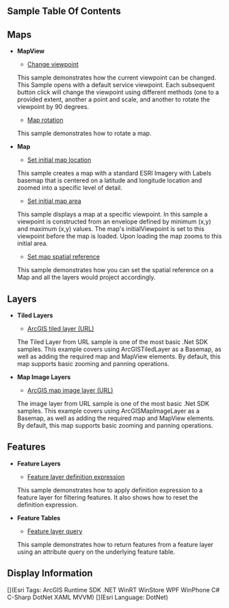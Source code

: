 ## Sample Table Of Contents
## Maps


- **MapView**

    * [Change viewpoint](ArcGISRuntime.Windows.Samples/Samples/MapView/ChangeViewpoint)

    This sample demonstrates how the current viewpoint can be changed. This Sample opens with a default service viewpoint. Each subsequent button click will change the viewpoint using different methods (one to a provided extent, another a point and scale, and another to rotate the viewpoint by 90 degrees.

    * [Map rotation](ArcGISRuntime.Windows.Samples/Samples/MapView/MapRotation)

    This sample demonstrates how to rotate a map.


- **Map**

    * [Set initial map location](ArcGISRuntime.Windows.Samples/Samples/Map/SetInitialMapLocation)

    This sample creates a map with a standard ESRI Imagery with Labels basemap that is centered on a latitude and longitude location and zoomed into a specific level of detail.

    * [Set initial map area](ArcGISRuntime.Windows.Samples/Samples/Map/SetInitialMapArea)

    This sample displays a map at a specific viewpoint. In this sample a viewpoint is constructed from an envelope defined by minimum (x,y) and maximum (x,y) values. The map's initialViewpoint is set to this viewpoint before the map is loaded. Upon loading the map zooms to this initial area.

    * [Set map spatial reference](ArcGISRuntime.Windows.Samples/Samples/Map/SetMapSpatialReference)

    This sample demonstrates how you can set the spatial reference on a Map and all the layers would project accordingly.

## Layers


- **Tiled Layers**

    * [ArcGIS tiled layer (URL)](ArcGISRuntime.Windows.Samples/Samples/Layers/ArcGISTiledLayerUrl)

    The Tiled Layer from URL sample is one of the most basic .Net SDK samples. This example covers using ArcGISTiledLayer as a Basemap, as well as adding the required map and MapView elements. By default, this map supports basic zooming and panning operations.


- **Map Image Layers**

    * [ArcGIS map image layer (URL)](ArcGISRuntime.Windows.Samples/Samples/Layers/ArcGISMapImageLayerUrl)

    The image layer from URL sample is one of the most basic .Net SDK samples. This example covers using ArcGISMapImageLayer as a Basemap, as well as adding the required map and MapView elements. By default, this map supports basic zooming and panning operations.

## Features


- **Feature Layers**

    * [Feature layer definition expression](ArcGISRuntime.Windows.Samples/Samples/Layers/FeatureLayerDefinitionExpression)

    This sample demonstrates how to apply definition expression to a feature layer for filtering features. It also shows how to reset the definition expression.


- **Feature Tables**

    * [Feature layer query](ArcGISRuntime.Windows.Samples/Samples/Data/FeatureLayerQuery)

    This sample demonstrates how to return features from a feature layer using an attribute query on the underlying feature table.

## Display Information



[](Esri Tags: ArcGIS Runtime SDK .NET WinRT WinStore WPF WinPhone C# C-Sharp DotNet XAML MVVM)
[](Esri Language: DotNet)
